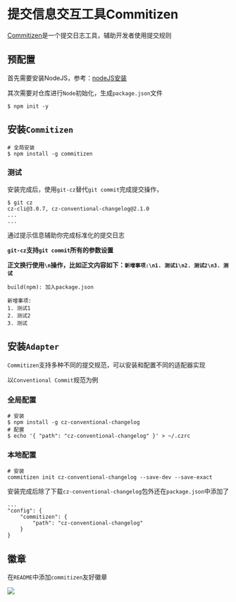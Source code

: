 
# 提交信息交互工具Commitizen

[Commitizen](http://commitizen.github.io/cz-cli/)是一个提交日志工具，辅助开发者使用提交规则

## 预配置

首先需要安装NodeJS，参考：[nodeJS安装](https://hexo-guide.readthedocs.io/zh_CN/latest/node/nodeJS%E5%AE%89%E8%A3%85.html)

其次需要对仓库进行`Node`初始化，生成`package.json`文件

    $ npm init -y

## 安装`Commitizen`

    # 全局安装
    $ npm install -g commitizen

### 测试

安装完成后，使用`git-cz`替代`git commit`完成提交操作，

    $ git cz
    cz-cli@3.0.7, cz-conventional-changelog@2.1.0
    ...
    ...

通过提示信息辅助你完成标准化的提交日志

**`git-cz`支持`git commit`所有的参数设置**

**正文换行使用`\n`操作，比如正文内容如下：`新增事项:\n1. 测试1\n2. 测试2\n3. 测试`**

    build(npm): 加入package.json
    
    新增事项:
    1. 测试1
    2. 测试2
    3. 测试

## 安装`Adapter`

`Commitizen`支持多种不同的提交规范，可以安装和配置不同的适配器实现

以`Conventional Commit`规范为例

### 全局配置

    # 安装
    $ npm install -g cz-conventional-changelog
    # 配置
    $ echo '{ "path": "cz-conventional-changelog" }' > ~/.czrc

### 本地配置

    # 安装
    commitizen init cz-conventional-changelog --save-dev --save-exact

安装完成后除了下载`cz-conventional-changelog`包外还在`package.json`中添加了

    ...
    "config": {
        "commitizen": {
            "path": "cz-conventional-changelog"
        }
    }

## 徽章

在`README`中添加`commitizen`友好徽章

[![](https://img.shields.io/badge/commitizen-friendly-brightgreen.svg)](http://commitizen.github.io/cz-cli/)